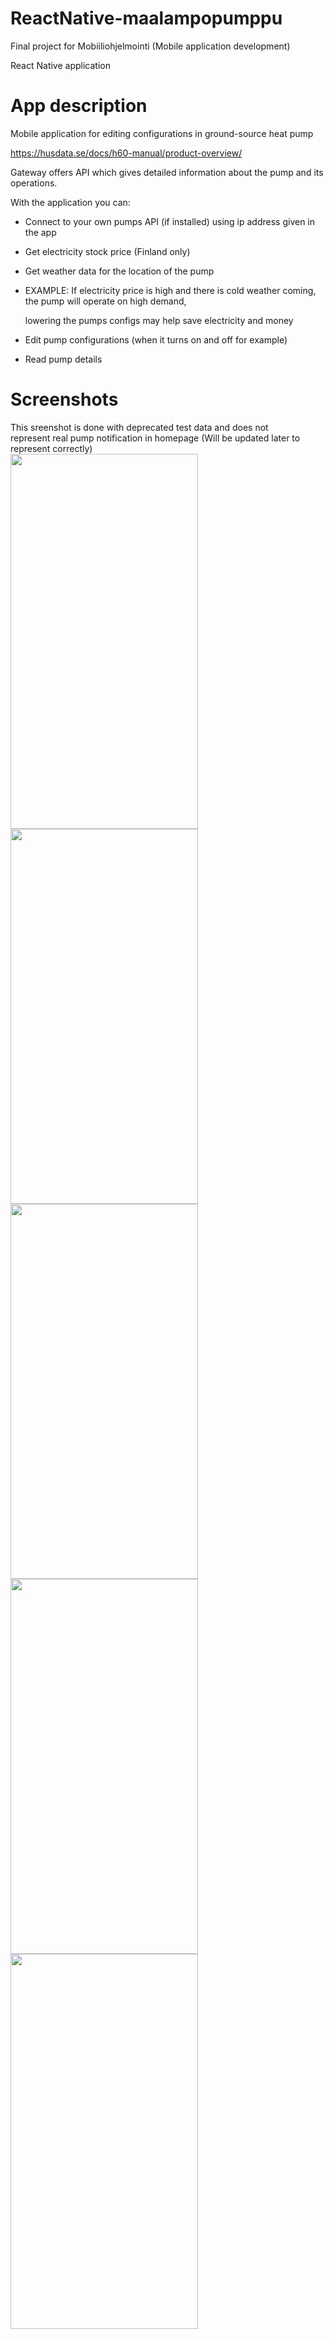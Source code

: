 # ReactNative-maalampopumppu

Final project for Mobiiliohjelmointi (Mobile application development)

React Native application

# App description

Mobile application for editing configurations in ground-source heat pump

https://husdata.se/docs/h60-manual/product-overview/

Gateway offers API which gives detailed information about the pump and its operations.

With the application you can:
  - Connect to your own pumps API (if installed) using ip address given in the app
  - Get electricity stock price (Finland only)
  - Get weather data for the location of the pump
  - EXAMPLE: If electricity price is high and there is cold weather coming, the pump will operate on high demand, 
    
    lowering the pumps configs may help save electricity and money
  - Edit pump configurations (when it turns on and off for example)
  - Read pump details

# Screenshots
<p float="left">
This sreenshot is done with deprecated test data and does not<br/>represent real pump notification in homepage (Will be updated later to represent correctly)<br/>
<img src="https://user-images.githubusercontent.com/94760484/236458725-a8821f1e-b10f-41e0-9328-8224e1135d99.PNG" width="300" height="600" />
<img src="https://user-images.githubusercontent.com/94760484/236458763-578dad37-fe7d-4001-8b4b-be1bb0f702d6.jpg" width="300" height="600" />
<img src="https://user-images.githubusercontent.com/94760484/236458779-59f2216b-02db-4e36-8a9f-2d4d00a0a991.PNG" width="300" height="600" />
<img src="https://user-images.githubusercontent.com/94760484/236458786-03c545b8-7dfa-4d6c-8c2b-1ab7d4820981.PNG" width="300" height="600" />
<img src="https://user-images.githubusercontent.com/94760484/236458794-fac23b8a-633d-459f-b050-671bbbbc1b03.PNG" width="300" height="600" />
</p>
